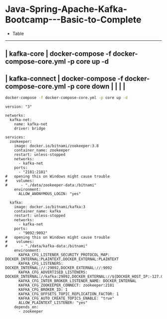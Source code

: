 # Java-Spring-Apache-Kafka-Bootcamp---Basic-to-Complete

- Table 

------------------------------------------------------------------------------------------------
| kafka-core            | docker-compose -f docker-compose-core.yml -p core up -d  
----------------------------------
| kafka-connect         | docker-compose -f docker-compose-core.yml -p core down
|                       | 
|                       |
----------------------------------
```sh
docker-compose -f docker-compose-core.yml -p core up -d
```


```
version: "3"

networks:
  kafka-net:
    name: kafka-net
    driver: bridge

services:
  zookeeper:
    image: docker.io/bitnami/zookeeper:3.8
    container_name: zookeeper
    restart: unless-stopped
    networks:
      - kafka-net
    ports:
      - "2181:2181"
#   opening this on Windows might cause trouble
#    volumes:
#      - "./data/zookeeper-data:/bitnami"
    environment:
      ALLOW_ANONYMOUS_LOGIN: "yes"
      
  kafka:
    image: docker.io/bitnami/kafka:3
    container_name: kafka
    restart: unless-stopped
    networks:
      - kafka-net
    ports:
      - "9092:9092"
#   opening this on Windows might cause trouble
#    volumes:
#      - "./data/kafka-data:/bitnami"
    environment:
      KAFKA_CFG_LISTENER_SECURITY_PROTOCOL_MAP: DOCKER_INTERNAL:PLAINTEXT,DOCKER_EXTERNAL:PLAINTEXT
      KAFKA_CFG_LISTENERS: DOCKER_INTERNAL://:29092,DOCKER_EXTERNAL://:9092
      KAFKA_CFG_ADVERTISED_LISTENERS: DOCKER_INTERNAL://kafka:29092,DOCKER_EXTERNAL://${DOCKER_HOST_IP:-127.0.0.1}:9092
      KAFKA_CFG_INTER_BROKER_LISTENER_NAME: DOCKER_INTERNAL
      KAFKA_CFG_ZOOKEEPER_CONNECT: zookeeper:2181
      KAFKA_CFG_BROKER_ID: 1
      KAFKA_CFG_OFFSETS_TOPIC_REPLICATION_FACTOR: 1
      KAFKA_CFG_AUTO_CREATE_TOPICS_ENABLE: "true"
      ALLOW_PLAINTEXT_LISTENER: "yes"
    depends_on:
      - zookeeper
```
